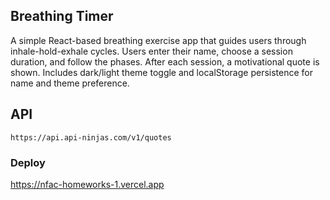## Breathing Timer
A simple React-based breathing exercise app that guides users through inhale-hold-exhale cycles. Users enter their name, choose a session duration, and follow the phases. After each session, a motivational quote is shown. Includes dark/light theme toggle and localStorage persistence for name and theme preference.

## API
```
https://api.api-ninjas.com/v1/quotes
```

### Deploy

https://nfac-homeworks-1.vercel.app